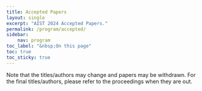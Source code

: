```yaml
---
title: Accepted Papers
layout: single
excerpt: "AIST 2024 Accepted Papers."
permalink: /program/accepted/
sidebar: 
    nav: program
toc_label: "&nbsp;On this page"
toc: true
toc_sticky: true
---
```


Note that the titles/authors may change and papers may be withdrawn. 
For the final titles/authors, please refer to the proceedings when they are out.

<!---
## Data Analysis and Machine Learning

### LNCS

Ensemble Clustering with Heterogeneous Transfer Learning<br/>
<i>Vladimir Berikov</i>

Metamorphic testing for recommender systems<br/>
<i>Sofia Iakusheva and Anton Khritankov</i>

Application of Dynamic Graph CNN* and FICP for Detection and Research Archaeology Sites<br/>
<i>Aleksandr Vokhmintcev, Olga Khristodulo, Andrey Melnikov and Matvei Romanov</i>

Detecting design patterns in Android applications with CodeBERT embeddings and CK metrics<br/>
<i>Gcinizwe Dlamini, Ahmad Usman, Lionel Randall Kharkrang and Vladimir Ivanov</i>

---------------------------------------------

### CCIS

Data-Driven Approach for Identifying Functional State of Hemodialysis Fistulas: Entropy-Complexity and Formal Concept Analysis<br/>
<i>Ekaterina Zvorykina, Yurii Beschastnov, Majid Sohrabi and Vasilii Gromov</i>

Interpretable Embeddings for Geographic Transactional Activity Analysis<br/>
<i>Gleb Glukhov, Pavel Zhdanov and Egor Shikov</i>

Application of Multimodal Machine Learning for Image Recommendation Systems<br/>
<i>Mikhail Foniakov, Anatoly Bardukov and Ilya Makarov</i>

## Computer Vision

### LNCS

MiVOLO: Multi-input Transformer for Age and Gender Estimation<br/>
<i>Maksim Kuprashevich and Irina Tolstykh</i>

DeepLOC: Deep Learning-based Bone Pathology Localization and Classification in Wrist X-ray Images<br/>
<i>Razan Dibo, Andrey Galichin, Pavel Astashev, Dmitry V. Dylov and Oleg Y. Rogov</i>

Greedy Algorithm for Fast Finding Curvilinear Symmetry of Binary Raster Images<br/>
<i>Oleg Seredin, Daniil Liakhov, Nikita Lomov, Olesia Kushnir and Andrei Kopylov</i>

Handwritten Text Recognition and Browsing in Archive of Prisoners' Letters from Smolensk Convict Prison<br/>
<i>Nikita Lomov, Dmitry Kropotov, Danila Stepochkin and Anton Laptev</i>

---------------------------------------------

### CCIS

Interactive Image Segmentation with Superpixel Propagation<br/>
<i>Hrach Ayunts, Varduhi Yeghiazaryan, Shant Navasardyan and Humphrey Shi</i>

Acne recognition: training models with experts<br/>
<i>Stefan Nikolic, Dmitriy Ignatov and Peter Fedorov</i>

Gesture recognition on video data<br/>
<i>Georgy Gunkin and Ilya Makarov</i>

Learning facial expression recognition in-the-wild from synthetic data based on an ensemble of lightweight neural networks<br/>
<i>Long Nguyen and Andrey Savchenko</i>

Semantic-aware GAN Manipulations for Human Face Editing<br/>
<i>Pavel Khlusov and Ilya Makarov</i>

## Natural Language Processing

### LNCS

Paraphrasers and Classifiers: Controllable Text Generation for Text Style Transfer<br/>
<i>Evgeny Orlov and Murat Apishev</i>

Controllable story generation based on perplexity minimization<br/>
<i>Sergey Vychegzhanin, Anastasia Kotelnikova, Alexander Sergeev and Evgeny Kotelnikov</i>

Leveraging Lexical Taxonomy Data in Large Language Models for Hyponymy Prediction<br/>
<i>Polina Chernomorchenko, Alexander Panchenko and Irina Nikishina</i>

Static, dynamic, or contextualized: what is the best approach for discovering semantic shifts in Russian media?<br/>
<i>Maria Tikhonova and Veronika Nikonova</i>

Less than Necessary or More than Sufficient: Validating Probing Dataset Size<br/>
<i>Evgeny Orlov and Oleg Serikov</i>

Needle in a Haystack: Finding Suitable Idioms Based on Text Descriptions<br/>
<i>Dmitrii Zhernokleev and Pavel Braslavski</i>

Benchmarking Multi-Label Topic Classification in Kyrgyz Language<br/>
<i>Anton Alekseev, Sergey Nikolenko and Gulnara Kabaeva</i>

Content selection in abstractive summarization with biased encoder mixtures<br/>
<i>Daniil Chernyshev and Boris Dobrov</i>

Automatic Detection of Dialectal Features of Pskov Dialects in the Speech of Native Speakers<br/>
<i>Ekaterina Zalivina</i>

A computational study of matrix decomposition methods for compression of pre-trained Transformers<br/>
<i>Viktoriia Chekalina, Sergey Pletenev, Daniil Moskovskiy, Sergey Zagoruyko, Mikhail Seleznev and Alexander Panchenko</i>

Unsupervised Ultra-Fine Entity Typing with Distributionally Induced Word Senses<br/>
<i>Özge Sevgili, Steffen Remus, Abhik Jana, Alexander Panchenko and Chris Biemann</i>

RuCAM: Comparative Argumentative Machine for the Russian Language<br/>
<i>Maria Maslova, Stefan Rebrikov, Chris Biemann and Irina Nikishina</i>

---------------------------------------------

### CCIS

The Battle of Information Representations: Comparing Sentiment and Semantic Features for Forecasting Market Trends<br/>
<i>Andrei Zaichenko, Aleksei Kazakov, Elizaveta Kovtun and Semen Budennyy</i>

Prompt-tuning for Targeted Sentiment Analysis in Russian<br/>
<i>Yuliana Solomatina and Natalia Loukachevitch</i>

Tuning-free Discriminative Nearest Neighbor Few-shot Intent Detection via Consecutive Knowledge Transfer<br/>
<i>Maksim Savkin and Vasily Konovalov</i>

Determination of the Number of Topics Intrinsically: Is It Possible?<br/>
<i>Victor Bulatov, Vasiliy Alekseev and Konstantin Vorontsov</i>

User Review Summarization in Russian<br/>
<i>Artem Prisiazhniuk and Valentin Malykh</i>

Automatic aspect extraction from scientific texts<br/>
<i>Anna Marshalova, Elena Bruches and Tatiana Batura</i>

Whether Large Language Models Learn at the Inference Stage?<br/>
<i>Vladlen Kulikov, Ilya Makarov and Radoslav Neychev</i>

Sentence Difficulty in Three Languages: Russian Dataset compared to Italian and English<br/>
<i>Vladimir Ivanov and Elbayoumi Mohamed Gamal</i>

Document-level relation extraction in Russian<br/>
<i>Alexey Yandutov and Natalia Loukachevitch</i>

On the Way to Controllable Text Summarization in Russian<br/>
<i>Maria Tikhonova and Alyona Dryomina</i>

Machine Translation for Russian-Khakas language pair: translation results in low-resource setting<br/>
<i>Anna Lebedeva</i>

Machine Translation Models Stand Strong in the Face of Adversarial Attacks<br/>
<i>Elizaveta Kostenok, Pavel Burnyshev and Alexey Zaytsev</i>

## Social Network Analysis

### LNCS

Visualization-Driven Graph Sampling Strategy for Exploring Large-Scale Networks<br/>
<i>Gagik Khalafyan, Irina Tirosyan and Varduhi Yeghiazaryan</i>

Limit Distributions of Friendship Index in Scale-Free Networks<br/>
<i>Sergei Sidorov, Sergei Mironov and Alexey Grigoriev</i>

---------------------------------------------

### CCIS

Approximate Density Computation for OA-biclustering<br/>
<i>Dmitry Ignatov, Kamila Usmanova and Daria Komissarova</i>


## Theoretical Machine Learning and Optimization

### LNCS

Is Canfield Right? On the Asymptotic Coefficients for the Maximum Antichain of Partitions and Related Counting Inequalities<br/>
<i>Dmitry Ignatov</i>

The Problem of Finding Several Given Diameter Spanning Trees of Maximum Total Weight in a Complete Graph<br/>
<i>Edward Kh. Gimadi and Alexandr Shtepa</i>

---------------------------------------------

### CCIS

Distributed Bayesian Coresets<br/>
<i>Vladimir Omelyusik and Maxim Panov</i>
--->
